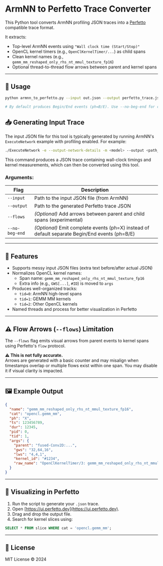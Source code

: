 # ArmNN to Perfetto Trace Converter

This Python tool converts ArmNN profiling JSON traces into a [Perfetto](https://ui.perfetto.dev) compatible trace format.

It extracts:
- Top-level ArmNN events using `"Wall clock time (Start/Stop)"`
- OpenCL kernel timers (e.g., `OpenClKernelTimer/...`) as child spans
- Clean kernel names (e.g., `gemm_mm_reshaped_only_rhs_nt_mmul_texture_fp16`)
- Optional thread-to-thread flow arrows between parent and kernel spans

---

## 🔧 Usage

```bash
python armnn_to_perfetto.py --input out.json --output perfetto_trace.json [--flows] [--no-beg-end]

# By default produces Begin/End events (ph=B/E). Use --no-beg-end for complete events (ph=X).
```

## 📥 Generating Input Trace

The input JSON file for this tool is typically generated by running ArmNN's `ExecuteNetwork` example with profiling enabled. For example:
```bash
./ExecuteNetwork -e --output-network-details -m <model> --output <path_to_trace.json> [other options]
```
This command produces a JSON trace containing wall-clock timings and kernel measurements, which can then be converted using this tool.

### Arguments:

| Flag       | Description                                     |
|------------|-------------------------------------------------|
| `--input`  | Path to the input JSON file (from ArmNN)        |
| `--output` | Path to the generated Perfetto trace JSON       |
| `--flows`  | _(Optional)_ Add arrows between parent and child spans (experimental) |
| `--no-beg-end`| _(Optional)_ Emit complete events (ph=X) instead of default separate Begin/End events (ph=B/E) |

---

## 🧠 Features

- Supports messy input JSON files (extra text before/after actual JSON)
- Normalizes OpenCL kernel names:
  - Span name: `gemm_mm_reshaped_only_rhs_nt_mmul_texture_fp16`
  - Extra info (e.g., `GWS[...]`, `#ID`) is moved to `args`
- Produces well-organized tracks:
  - `tid=0`: ArmNN high-level spans
  - `tid=1`: GEMM MM kernels
  - `tid=2`: Other OpenCL kernels
- Named threads and process for better visualization in Perfetto

---

## ⚠️ Flow Arrows (`--flows`) Limitation

The `--flows` flag emits visual arrows from parent events to kernel spans using Perfetto's `flow` protocol.

**⚠️ This is not fully accurate.**  
Arrows are generated with a basic counter and may misalign when timestamps overlap or multiple flows exist within one span. You may disable it if visual clarity is impacted.

---

## 🖼 Example Output

```json
{
  "name": "gemm_mm_reshaped_only_rhs_nt_mmul_texture_fp16",
  "cat": "opencl.gemm_mm",
  "ph": "X",
  "ts": 123456789,
  "dur": 12345,
  "pid": 0,
  "tid": 1,
  "args": {
    "parent": "fused-Conv2D:...",
    "gws": "32,64,16",
    "lws": "4,4,1",
    "kernel_id": "#1234",
    "raw_name": "OpenClKernelTimer/3: gemm_mm_reshaped_only_rhs_nt_mmul_texture_fp16 GWS[32,64,16] LWS[4,4,1]_#1234"
  }
}
```

---

## 🧪 Visualizing in Perfetto

1. Run the script to generate your `.json` trace.
2. Open [https://ui.perfetto.dev](https://ui.perfetto.dev).
3. Drag and drop the output file.
4. Search for kernel slices using:
```sql
SELECT * FROM slice WHERE cat = 'opencl.gemm_mm';
```

---

## 📄 License

MIT License © 2024
